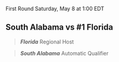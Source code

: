 First Round
Saturday, May 8 at 1:00 EDT
## South Alabama vs #1 Florida

> ***Florida***
> Regional Host

> ***South Alabama***
> Automatic Qualifier